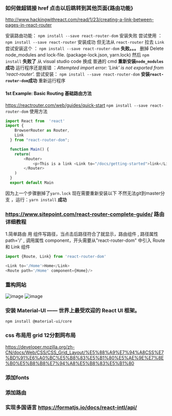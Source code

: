 ### 如何做超链接  href 点击以后跳转到其他页面{路由功能}
http://www.hackingwithreact.com/read/1/23/creating-a-link-between-pages-in-react-router

安装路由功能： `npm install --save react-router-dom`   安装失败
尝试使用 ：`npm install --save react-router` 安装成功 但无法从 `react-router` 拉去 `Link`
尝试安装这个 ： `npm install --save react-router-dom` **失败。。。**
删掉 Delete node_modules and lock-file. (package-lock.json, yarn.lock)
然后 `npm install`  **失败了**
从 visual studio code 换成 普通的 cmd   **重新安装`node_modules`成功**
运行程序还是报错 ：*Attempted import error: 'Link' is not exported from 'react-router'.*
尝试安装： `npm install --save react-router-dom`  **安装`react-router-dom`成功**
重新运行程序

#### 1st Example: Basic Routing 基础路由方法 
https://reactrouter.com/web/guides/quick-start
`npm install --save react-router-dom`
使用方法 
```js
import React from  'react'
import {
    BrowserRouter as Router,
    Link
  } from "react-router-dom";

  function Main() {
    return(
        <Router>
            <p>This is a link <Link to="/docs/getting-started">link</Link></p>
        </Router>
    )
  }
  export default Main
  ```

  因为上一个步骤删掉了`yarn.lock` 现在需要重新安装以下  不然无法git到master分支 ，运行：`yarn install`  **成功**

  ### https://www.sitepoint.com/react-router-complete-guide/ 路由详细教程
  1.简单路由 用 <Link> 组件写路径，当点击后路径符合了就显示，路由组件 <Route />, 路径属性 path='/' , 调用属性 component，开头需要从"react-router-dom" 中引入 Route 和 Link 组件
  ```js
  import {Route, Link} from 'react-router-dom'

  <Link to='/Home'>Home</Link>
  <Route path='/Home' component={Home}/>
  ```

### 重构网站 
![image](https://user-images.githubusercontent.com/67357374/86530900-79d41b80-bec5-11ea-9262-666fc453148d.png)
![image](https://user-images.githubusercontent.com/67357374/86530923-aab45080-bec5-11ea-8a8e-4d0a44106432.png)

### 安装 Material-UI —— 世界上最受欢迎的 React UI 框架。
`npm install @material-ui/core`

### css 布局用 grid 12分割网布局
https://developer.mozilla.org/zh-CN/docs/Web/CSS/CSS_Grid_Layout/%E5%88%A9%E7%94%A8CSS%E7%BD%91%E6%A0%BC%E5%B8%83%E5%B1%80%E5%AE%9E%E7%8E%B0%E5%B8%B8%E7%94%A8%E5%B8%83%E5%B1%80

### 添加fonts

### 添加路由

### 实现多国语言 https://formatjs.io/docs/react-intl/api/
